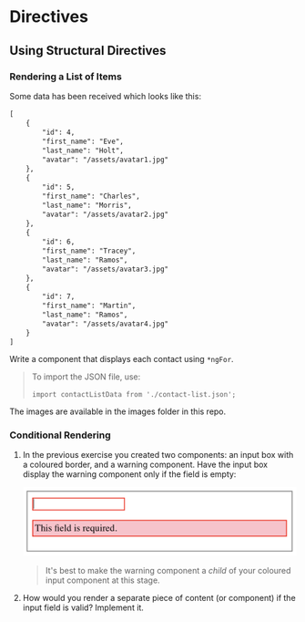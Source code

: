 # Directives

## Using Structural Directives

### Rendering a List of Items

Some data has been received which looks like this:

    [
        {
            "id": 4,
            "first_name": "Eve",
            "last_name": "Holt",
            "avatar": "/assets/avatar1.jpg"
        },
        {
            "id": 5,
            "first_name": "Charles",
            "last_name": "Morris",
            "avatar": "/assets/avatar2.jpg"
        },
        {
            "id": 6,
            "first_name": "Tracey",
            "last_name": "Ramos",
            "avatar": "/assets/avatar3.jpg"
        },
        {
            "id": 7,
            "first_name": "Martin",
            "last_name": "Ramos",
            "avatar": "/assets/avatar4.jpg"
        }
    ]

Write a component that displays each contact using `*ngFor`.

> To import the JSON file, use:
>
>     import contactListData from './contact-list.json';

The images are available in the images folder in this repo.

### Conditional Rendering

1. In the previous exercise you created two components: an input box with a coloured border, and a warning component. Have the input box display the warning component only if the field is empty:

   ![](images/directives-structural-exercise.png)

   > It's best to make the warning component a _child_ of your coloured input component at this stage.

2. How would you render a separate piece of content (or component) if the input field is valid? Implement it.
